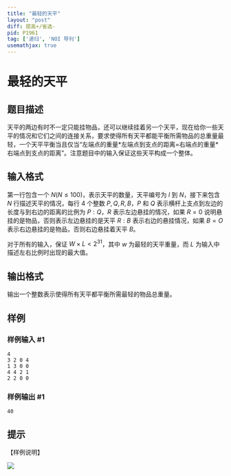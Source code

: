 ```yaml
---
title: "最轻的天平"
layout: "post"
diff: 提高+/省选-
pid: P1961
tag: ['递归', 'NOI 导刊']
usemathjax: true
---
```


# 最轻的天平
## 题目描述

天平的两边有时不一定只能挂物品，还可以继续挂着另一个天平，现在给你一些天平的情况和它们之间的连接关系，要求使得所有天平都能平衡所需物品的总重量最轻，一个天平平衡当且仅当“左端点的重量\*左端点到支点的距离=右端点的重量\*右端点到支点的距离”。注意题目中的输入保证这些天平构成一个整体。

## 输入格式

第一行包含一个 $N(N \le 100)$，表示天平的数量，天平编号为 $l$ 到 $N$，接下来包含 $N$ 行描述天平的情况，每行 $4$ 个整数 $P,Q,R,B$，$P$ 和 $Q$ 表示横杆上支点到左边的长度与到右边的距离的比例为 $P:Q$，$R$ 表示左边悬挂的情况，如果 $R=0$ 说明悬挂的是物品，否则表示左边悬挂的是天平 $R:B$ 表示右边的悬挂情况，如果 $B=O$ 表示右边悬挂的是物品，否则右边悬挂着天平 $B$。

对于所有的输入，保证 $W\times L<2^{31}$，其中 $w$ 为最轻的天平重量，而 $L$ 为输入中描述左右比例时出现的最大值。
## 输出格式

输出一个整数表示使得所有天平都平衡所需最轻的物品总重量。

## 样例

### 样例输入 #1
```
4
3 2 0 4
1 3 0 0
4 4 2 1
2 2 0 0
```
### 样例输出 #1
```
40
```
## 提示

【样例说明】

![](https://cdn.luogu.com.cn/upload/image_hosting/k8lsxvj9.png)

